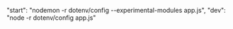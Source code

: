 "start": "nodemon -r dotenv/config --experimental-modules app.js",
    "dev": "node -r dotenv/config app.js"